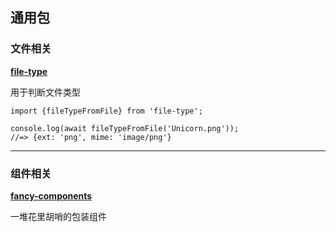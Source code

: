 ## 通用包

### 文件相关

**[file-type](https://github.com/sindresorhus/file-type#readme)**

用于判断文件类型

```tsx
import {fileTypeFromFile} from 'file-type';

console.log(await fileTypeFromFile('Unicorn.png'));
//=> {ext: 'png', mime: 'image/png'}
```





-----

### 组件相关

**[fancy-components](https://juejin.cn/post/7005763586999975943#heading-8)**

一堆花里胡哨的包装组件
